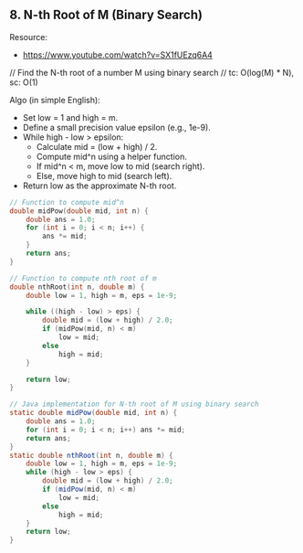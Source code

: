 ## 8. N-th Root of M (Binary Search)

Resource:
- https://www.youtube.com/watch?v=SX1fUEzq6A4

// Find the N-th root of a number M using binary search
// tc: O(log(M) * N), sc: O(1)

Algo (in simple English):
- Set low = 1 and high = m.
- Define a small precision value epsilon (e.g., 1e-9).
- While high - low > epsilon:
    - Calculate mid = (low + high) / 2.
    - Compute mid^n using a helper function.
    - If mid^n < m, move low to mid (search right).
    - Else, move high to mid (search left).
- Return low as the approximate N-th root.

```cpp
// Function to compute mid^n
double midPow(double mid, int n) {
    double ans = 1.0;
    for (int i = 0; i < n; i++) {
        ans *= mid;
    }
    return ans;
}

// Function to compute nth root of m
double nthRoot(int n, double m) {
    double low = 1, high = m, eps = 1e-9;

    while ((high - low) > eps) {
        double mid = (low + high) / 2.0;
        if (midPow(mid, n) < m)
            low = mid;
        else
            high = mid;
    }

    return low;
}
```

```java
// Java implementation for N-th root of M using binary search
static double midPow(double mid, int n) {
    double ans = 1.0;
    for (int i = 0; i < n; i++) ans *= mid;
    return ans;
}
static double nthRoot(int n, double m) {
    double low = 1, high = m, eps = 1e-9;
    while (high - low > eps) {
        double mid = (low + high) / 2.0;
        if (midPow(mid, n) < m)
            low = mid;
        else
            high = mid;
    }
    return low;
}
```